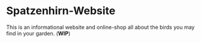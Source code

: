 # Spatzenhirn-Website
This is an informational website and online-shop all about the birds you may find in your garden. (**WIP**)
